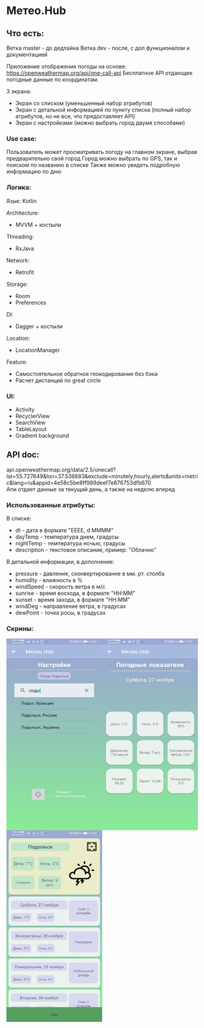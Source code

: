 # Метео.Hub

## Что есть:
Ветка master - до дедлайна
Ветка dev - после, с доп функционалом и документацией

Приложение отображения погоды на основе: https://openweathermap.org/api/one-call-api
Бесплатное API отдающее погодные данные по координатам. 

3 экрана:
* Экран со списком (уменьшенный набор атрибутов)
* Экран с детальной информацией по пункту списка (полный набор атрибутов, но не все, что предоставляет API)
* Экран с настройками (можно выбрать город двумя способами)

### Use case:

Пользователь может просматривать погоду на главном экране, выбрав предварительно свой город
Город можно выбрать по GPS, так и поиском по названию в списке
Также можно увидеть подробную информацию по дню

### Логика:
Язык: Kotlin

Architecture:
* MVVM + костыли

Threading:
* RxJava

Network:
* Retrofit

Storage:
* Room
* Preferences

DI:
* Dagger + костыли

Location:
* LocationManager

Feature:
* Самостоятельное обратное геокодирование без бэка
* Расчет дистанций по great circle

### UI:
* Activity
* RecyclerView
* SearchView
* TableLayout
* Gradient background

## API doc:
api.openweathermap.org/data/2.5/onecall?lat=55.727649&lon=37.536683&exclude=minutely,hourly,alerts&units=metric&lang=ru&appid=4e58c5be8ff989deef7e876753dfb670<br/>
Апи отдает данные за текущий день, а также на неделю вперед

### Использованные атрибуты:
В списке:
* dt - дата в формате "EEEE, d MMMM"
* dayTemp - температура днем, градусы
* nightTemp - температура ночью, градусы
* description - текстовое описание, пример: "Облачно"
	
В детальной информации, в дополнение:
* pressure - давление, сконвертированне в мм. рт. столба
* humidity - влажность в %
* windSpeed - скорость ветра в м/с
* sunrise - время восхода, в формате "HH:MM"
* sunset - время захода, в формате "HH:MM"
* windDeg - направление ветра, в градусах
* dewPoint - точка росы, в градусах
    
### Скрины:
<a href="url"><img src="https://github.com/Bagaviev/AndroidSchool2021.2/blob/master/Project/scr1.jpeg" align="left" height="500" width="250" ></a>
<a href="url"><img src="https://github.com/Bagaviev/AndroidSchool2021.2/blob/master/Project/scr2.jpeg" align="left" height="500" width="250" ></a>
<a href="url"><img src="https://github.com/Bagaviev/AndroidSchool2021.2/blob/master/Project/scr3.jpeg" align="left" height="500" width="250" ></a>